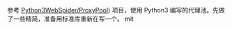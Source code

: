 参考 [Python3WebSpider/ProxyPool](https://github.com/Python3WebSpider/ProxyPool)) 项目，使用 Python3 编写的代理池。先做了一些精简，准备用标准库重新在写一个。
mit